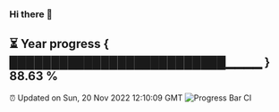 ### Hi there 👋
⏳ Year progress { ██████████████████████████▁▁▁▁ } 88.63 %
---
⏰ Updated on Sun, 20 Nov 2022 12:10:09 GMT
![Progress Bar CI](https://github.com/Moyi321/Moyi321/workflows/Progress%20Bar%20CI/badge.svg)
